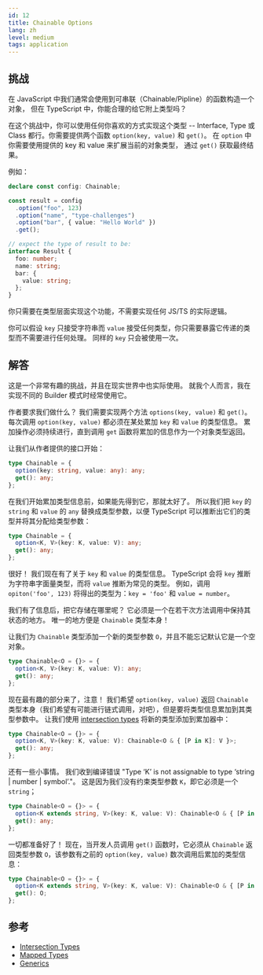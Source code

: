 ```yaml
---
id: 12
title: Chainable Options
lang: zh
level: medium
tags: application
---
```


## 挑战

在 JavaScript 中我们通常会使用到可串联（Chainable/Pipline）的函数构造一个对象，
但在 TypeScript 中，你能合理的给它附上类型吗？

在这个挑战中，你可以使用任何你喜欢的方式实现这个类型 -- Interface, Type 或 Class 都行。你需要提供两个函数 `option(key, value)` 和 `get()`。
在 `option` 中你需要使用提供的 key 和 value 来扩展当前的对象类型，
通过 `get()` 获取最终结果。

例如：

```ts
declare const config: Chainable;

const result = config
  .option("foo", 123)
  .option("name", "type-challenges")
  .option("bar", { value: "Hello World" })
  .get();

// expect the type of result to be:
interface Result {
  foo: number;
  name: string;
  bar: {
    value: string;
  };
}
```

你只需要在类型层面实现这个功能，不需要实现任何 JS/TS 的实际逻辑。

你可以假设 `key` 只接受字符串而 `value` 接受任何类型，你只需要暴露它传递的类型而不需要进行任何处理。
同样的 `key` 只会被使用一次。

## 解答

这是一个非常有趣的挑战，并且在现实世界中也实际使用。
就我个人而言，我在实现不同的 Builder 模式时经常使用它。

作者要求我们做什么？
我们需要实现两个方法 `options(key, value)` 和 `get()`。
每次调用 `option(key, value)` 都必须在某处累加 `key` 和 `value` 的类型信息。
累加操作必须持续进行，直到调用 `get` 函数将累加的信息作为一个对象类型返回。

让我们从作者提供的接口开始：

```ts
type Chainable = {
  option(key: string, value: any): any;
  get(): any;
};
```

在我们开始累加类型信息前，如果能先得到它，那就太好了。
所以我们把 `key` 的 `string` 和 `value` 的 `any` 替换成类型参数，以便 TypeScript 可以推断出它们的类型并将其分配给类型参数：

```ts
type Chainable = {
  option<K, V>(key: K, value: V): any;
  get(): any;
};
```

很好！
我们现在有了关于 `key` 和 `value` 的类型信息。
TypeScript 会将 `key` 推断为字符串字面量类型，而将 `value` 推断为常见的类型。
例如，调用 `opiton('foo', 123)` 将得出的类型为：`key = 'foo'` 和 `value = number`。

我们有了信息后，把它存储在哪里呢？
它必须是一个在若干次方法调用中保持其状态的地方。
唯一的地方便是 `Chainable` 类型本身！

让我们为 `Chainable` 类型添加一个新的类型参数 `O`，并且不能忘记默认它是一个空对象。

```ts
type Chainable<O = {}> = {
  option<K, V>(key: K, value: V): any;
  get(): any;
};
```

现在最有趣的部分来了，注意！
我们希望 `option(key, value)` 返回 `Chainable` 类型本身（我们希望有可能进行链式调用，对吧），但是要将类型信息累加到其类型参数中。
让我们使用 [intersection types](https://www.typescriptlang.org/docs/handbook/2/objects.html#intersection-types) 将新的类型添加到累加器中：

```ts
type Chainable<O = {}> = {
  option<K, V>(key: K, value: V): Chainable<O & { [P in K]: V }>;
  get(): any;
};
```

还有一些小事情。
我们收到编译错误 "Type ‘K’ is not assignable to type ‘string | number | symbol’."。
这是因为我们没有约束类型参数 `K`，即它必须是一个 `string`；

```ts
type Chainable<O = {}> = {
  option<K extends string, V>(key: K, value: V): Chainable<O & { [P in K]: V }>;
  get(): any;
};
```

一切都准备好了！
现在，当开发人员调用 `get()` 函数时，它必须从 `Chainable` 返回类型参数 `O`，该参数有之前的 `option(key, value)` 数次调用后累加的类型信息：

```ts
type Chainable<O = {}> = {
  option<K extends string, V>(key: K, value: V): Chainable<O & { [P in K]: V }>;
  get(): O;
};
```

## 参考

- [Intersection Types](https://www.typescriptlang.org/docs/handbook/2/objects.html#intersection-types)
- [Mapped Types](https://www.typescriptlang.org/docs/handbook/2/mapped-types.html)
- [Generics](https://www.typescriptlang.org/docs/handbook/2/generics.html)
